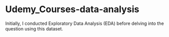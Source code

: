 # Udemy_Courses-data-analysis
Initially, I conducted Exploratory Data Analysis (EDA) before delving into the question using this dataset.
